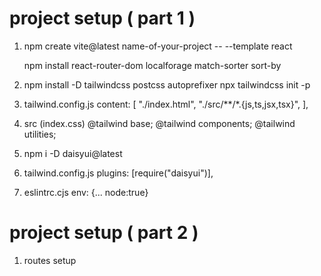# project setup ( part 1 )

1. npm create vite@latest name-of-your-project -- --template react

   npm install react-router-dom localforage match-sorter sort-by

2. npm install -D tailwindcss postcss autoprefixer
   npx tailwindcss init -p

3. tailwind.config.js
   content: [
   "./index.html",
   "./src/**/*.{js,ts,jsx,tsx}",
   ],
4. src (index.css)
   @tailwind base;
   @tailwind components;
   @tailwind utilities;
5. npm i -D daisyui@latest
6. tailwind.config.js
   plugins: [require("daisyui")],
7. eslintrc.cjs
   env: {... node:true}

# project setup ( part 2 )

1. routes setup
